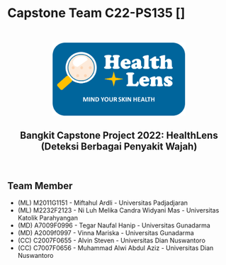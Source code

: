 # Capstone Team C22-PS135 []

<br/>
<p align="center">
  <a href="https://github.com/TegarNH/Capstone-Project-C22-PS135">
    <img src="MD/Design/logo-motto.png" alt="Logo" width="300">
  </a>
  
  <h2 align="center">Bangkit Capstone Project 2022: HealthLens (Deteksi Berbagai Penyakit Wajah)</h2>
</p>
<br/>


## Team Member
* (ML) M2011G1151 - Miftahul Ardli - Universitas Padjadjaran
* (ML) M2232F2123 - Ni Luh Melika Candra Widyani Mas - Universitas Katolik Parahyangan
* (MD) A7009F0996 - Tegar Naufal Hanip - Universitas Gunadarma
* (MD) A2009f0997 - Vinna Mariska - Universitas Gunadarma
* (CC) C2007F0655 - Alvin Steven - Universitas Dian Nuswantoro
* (CC) C7007F0656 - Muhammad Alwi Abdul Aziz - Universitas Dian Nuswantoro
